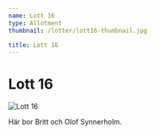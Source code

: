 ```yaml
---
name: Lott 16
type: Allotment
thumbnail: /lotter/lott16-thumbnail.jpg

title: Lott 16
---
```

# Lott 16

![Lott 16](/lotter/lott16.jpg#left)

Här bor Britt och Olof Synnerholm.
